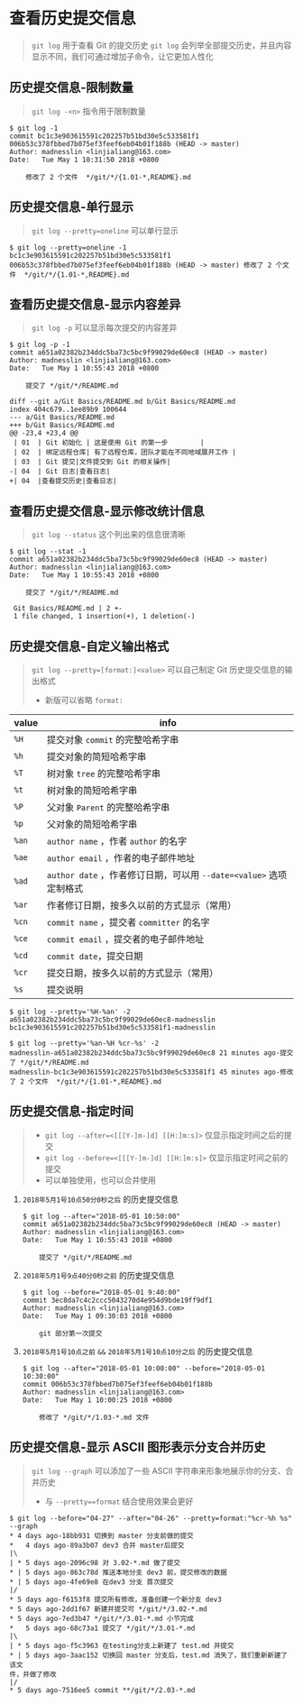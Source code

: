 # 查看历史提交信息

> `git log` 用于查看 Git 的提交历史
> `git log` 会列举全部提交历史，并且内容显示不同，我们可通过增加子命令，让它更加人性化

## 历史提交信息-限制数量

> `git log -<n>` 指令用于限制数量

```shell
$ git log -1
commit bc1c3e903615591c202257b51bd30e5c533581f1 006b53c378fbbed7b075ef3feef6eb04b01f188b (HEAD -> master)
Author: madnesslin <linjialiang@163.com>
Date:   Tue May 1 10:31:50 2018 +0800

    修改了 2 个文件  */git/*/{1.01-*,README}.md
```

## 历史提交信息-单行显示

> `git log --pretty=oneline` 可以单行显示

```shell
$ git log --pretty=oneline -1
bc1c3e903615591c202257b51bd30e5c533581f1 006b53c378fbbed7b075ef3feef6eb04b01f188b (HEAD -> master) 修改了 2 个文件  */git/*/{1.01-*,README}.md
```

## 查看历史提交信息-显示内容差异

> `git log -p` 可以显示每次提交的内容差异

```shell
$ git log -p -1
commit a651a02382b234ddc5ba73c5bc9f99029de60ec8 (HEAD -> master)
Author: madnesslin <linjialiang@163.com>
Date:   Tue May 1 10:55:43 2018 +0800

    提交了 */git/*/README.md

diff --git a/Git Basics/README.md b/Git Basics/README.md
index 404c679..1ee89b9 100644
--- a/Git Basics/README.md
+++ b/Git Basics/README.md
@@ -23,4 +23,4 @@
 | 01  | Git 初始化 | 这是使用 Git 的第一步        |
 | 02  | 绑定远程仓库| 有了远程仓库，团队才能在不同地域展开工作 |
 | 03  | Git 提交|文件提交到 Git 的相关操作|
-| 04  | Git 日志|查看日志|
+| 04  |查看提交历史|查看日志|
```

## 查看历史提交信息-显示修改统计信息

> `git log --status` 这个列出来的信息很清晰

```shell
$ git log --stat -1
commit a651a02382b234ddc5ba73c5bc9f99029de60ec8 (HEAD -> master)
Author: madnesslin <linjialiang@163.com>
Date:   Tue May 1 10:55:43 2018 +0800

    提交了 */git/*/README.md

 Git Basics/README.md | 2 +-
 1 file changed, 1 insertion(+), 1 deletion(-)
```

## 历史提交信息-自定义输出格式

> `git log --pretty=[format:]<value>` 可以自己制定 Git 历史提交信息的输出格式
>
> - 新版可以省略 `format:`

| value | info                                                               |
| ----- | ------------------------------------------------------------------ |
| `%H`  | 提交对象 `commit` 的完整哈希字串                                   |
| `%h`  | 提交对象的简短哈希字串                                             |
| `%T`  | 树对象 `tree` 的完整哈希字串                                       |
| `%t`  | 树对象的简短哈希字串                                               |
| `%P`  | 父对象 `Parent` 的完整哈希字串                                     |
| `%p`  | 父对象的简短哈希字串                                               |
| `%an` | `author name` ，作者 `author` 的名字                               |
| `%ae` | `author email` ，作者的电子邮件地址                                |
| `%ad` | `author date` ，作者修订日期，可以用 `--date=<value>` 选项定制格式 |
| `%ar` | 作者修订日期，按多久以前的方式显示（常用）                         |
| `%cn` | `commit name` ，提交者 `committer` 的名字                          |
| `%ce` | `commit email` ，提交者的电子邮件地址                              |
| `%cd` | `commit date`，提交日期                                            |
| `%cr` | 提交日期，按多久以前的方式显示（常用）                             |
| `%s`  | 提交说明                                                           |

```shell
$ git log --pretty='%H-%an' -2
a651a02382b234ddc5ba73c5bc9f99029de60ec8-madnesslin
bc1c3e903615591c202257b51bd30e5c533581f1-madnesslin
```

```shell
$ git log --pretty='%an-%H %cr-%s' -2
madnesslin-a651a02382b234ddc5ba73c5bc9f99029de60ec8 21 minutes ago-提交了 */git/*/README.md
madnesslin-bc1c3e903615591c202257b51bd30e5c533581f1 45 minutes ago-修改了 2 个文件  */git/*/{1.01-*,README}.md
```

## 历史提交信息-指定时间

> - `git log --after=<[[[Y-]m-]d] [[H:]m:s]>` 仅显示指定时间之后的提交
> - `git log --before=<[[[Y-]m-]d] [[H:]m:s]>` 仅显示指定时间之前的提交
> - 可以单独使用，也可以合并使用

1.  `2018年5月1号10点50分0秒之后` 的历史提交信息

    ```shell
    $ git log --after="2018-05-01 10:50:00"
    commit a651a02382b234ddc5ba73c5bc9f99029de60ec8 (HEAD -> master)
    Author: madnesslin <linjialiang@163.com>
    Date:   Tue May 1 10:55:43 2018 +0800

        提交了 */git/*/README.md
    ```

2.  `2018年5月1号9点40分0秒之前` 的历史提交信息

    ```shell
    $ git log --before="2018-05-01 9:40:00"
    commit 3ec8da7c4c2ccc5043270d4e954d9bde19ff9df1
    Author: madnesslin <linjialiang@163.com>
    Date:   Tue May 1 09:30:03 2018 +0800

        git 部分第一次提交
    ```

3.  `2018年5月1号10点之前` `&&` `2018年5月1号10点10分之后` 的历史提交信息

    ```shell
    $ git log --after="2018-05-01 10:00:00" --before="2018-05-01 10:30:00"
    commit 006b53c378fbbed7b075ef3feef6eb04b01f188b
    Author: madnesslin <linjialiang@163.com>
    Date:   Tue May 1 10:00:25 2018 +0800

        修改了 */git/*/1.03-*.md 文件
    ```

## 历史提交信息-显示 ASCII 图形表示分支合并历史

> `git log --graph` 可以添加了一些 ASCII 字符串来形象地展示你的分支、合并历史
>
> - 与 `--pretty==format` 结合使用效果会更好

```shell
$ git log --before="04-27" --after="04-26" --pretty=format:"%cr-%h %s" --graph
* 4 days ago-18bb931 切换到 master 分支前做的提交
*   4 days ago-89a3b07 dev3 合并 master后提交
|\
| * 5 days ago-2096c98 对 3.02-*.md 做了提交
* | 5 days ago-863c78d 推送本地分支 dev3 前，提交修改的数据
* | 5 days ago-4fe69e8 在dev3 分支 首次提交
|/
* 5 days ago-f6153f8 提交所有修改，准备创建一个新分支 dev3
* 5 days ago-2dd1f67 新建并提交可 */git/*/3.02-*.md
* 5 days ago-7ed3b47 */git/*/3.01-*.md 小节完成
*   5 days ago-68c73a1 提交了 */git/*/3.01-*.md
|\
| * 5 days ago-f5c3963 在testing分支上新建了 test.md 并提交
* | 5 days ago-3aac152 切换回 master 分支后，test.md 消失了，我们重新新建了该文
件，并做了修改
|/
* 5 days ago-7516ee5 commit **/git/*/2.03-*.md
```
